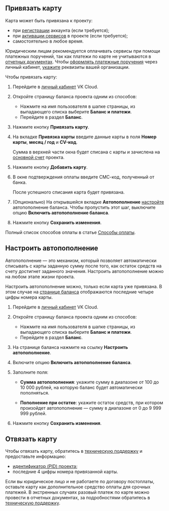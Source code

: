## Привязать карту

Карта может быть привязана к проекту:

- при [регистрации](../../../start/get-started/account-registration) аккаунта (если требуется);
- при [активации сервисов](/ru/base/account/instructions/activation) в проекте (если требуется);
- самостоятельно в любое время.

<info>

Юридическим лицам рекомендуется оплачивать сервисы при помощи платежных поручений, так как платежи по карте не учитываются в [отчетных документах](../../operations/report#74-5). Чтобы [оформлять платежные поручения](/ru/additionals/billing/operations/payment#714-5) через личный кабинет, [укажите](../../../start/get-started/corporate) реквизиты вашей организации.

</info>

Чтобы привязать карту:

1. Перейдите в [личный кабинет](https://mcs.mail.ru/app/) VK Cloud.
1. Откройте страницу баланса проекта одним из способов:

    - Нажмите на имя пользователя в шапке страницы, из выпадающего списка выберите **Баланс и платежи**.
    - Перейдите в раздел **Баланс**.

1. Нажмите кнопку **Привязать карту**.
1. На вкладке **Привязка карты** введите данные карты в поля **Номер карты**, **месяц / год** и **CV-код**.

    Сумма в верхней части окна будет списана с карты и зачислена на [основной счет](../../start/balance#osnovnoy-schet) проекта.

1. Нажмите кнопку **Добавить карту**.
1. В окне подтверждения оплаты введите СМС-код, полученный от банка.

    После успешного списания карта будет привязана.

1. (Опционально) На открывшейся вкладке **Автопополнение** [настройте](#nastroit-avtopopolnenie) автопополнение баланса. Чтобы пропустить этот шаг, выключите опцию **Включить автопополнение баланса**.
1. Нажмите кнопку **Сохранить изменения**.

<info>

Полный список способов оплаты в статье [Способы оплаты](../../start/payment-methods).

</info>

## Настроить автопополнение

Автопополнение — это механизм, который позволяет автоматически списывать с карты заданную сумму после того, как остаток средств на счету достигнет заданного значения. Настроить автопополнение можно на любом этапе жизни проекта.

<warn>

Настроить автопополнение можно, только если карта уже привязана. В этом случае на [странице баланса](https://mcs.mail.ru/app/services/billing) отображаются последние четыре цифры номера карты.

</warn>

1. Перейдите в [личный кабинет](https://mcs.mail.ru/app/) VK Cloud.
1. Откройте страницу баланса проекта одним из способов:

    - Нажмите на имя пользователя в шапке страницы, из выпадающего списка выберите **Баланс и платежи**.
    - Перейдите в раздел **Баланс**.

1. На странице баланса нажмите на ссылку **Настроить автопополнение**.
1. Включите опцию **Включить автопополнение баланса**.
1. Заполните поля:

    - **Сумма автопополнения**: укажите сумму в диапазоне от 100 до 10 000 рублей, на которую баланс будет автоматически пополняться.

    - **Пополнение при остатке**: укажите остаток средств, при котором произойдет автопополнение — сумму в диапазоне от 0 до 9 999 999 рублей.

1. Нажмите кнопку **Сохранить изменения**.

## Отвязать карту

Чтобы отвязать карту, обратитесь в [техническую поддержку](/ru/contacts) и предоставьте информацию:

- [идентификатор (PID) проекта](/ru/base/account/instructions/project-settings/manage#poluchenie-identifikatora-proekta);
- последние 4 цифры номера привязанной карты.

<info>

Если вы юридическое лицо и не работаете по договору постоплаты, оставьте карту как дополнительное средство оплаты для срочных платежей. В экстренных случаях разовый платеж по карте можно провести в отчетных документах, за подробностями обратитесь в [техническую поддержку](/ru/contacts).

</info>
